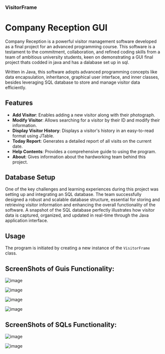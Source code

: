 ### VisitorFrame

# Company Reception GUI

Company Reception is a powerful visitor management software developed as a final project for an advanced programming course. This software is a testament to the commitment, collaboration, and refined coding skills from a team of ambitious university students, keen on demonstrating a GUI final project thats codded in java and has a dalabase set up in sql.

Written in Java, this software adopts advanced programming concepts like data encapsulation, inheritance, graphical user interface, and inner classes, besides leveraging SQL database to store and manage visitor data efficiently.

## Features

- **Add Visitor**: Enables adding a new visitor along with their photograph.
- **Modify Visitor**: Allows searching for a visitor by their ID and modify their information.
- **Display Visitor History**: Displays a visitor's history in an easy-to-read format using JTable.
- **Today Report**: Generates a detailed report of all visits on the current date.
- **Help Contents**: Provides a comprehensive guide to using the program.
- **About**: Gives information about the hardworking team behind this project.

## Database Setup

One of the key challenges and learning experiences during this project was setting up and integrating an SQL database. The team successfully designed a robust and scalable database structure, essential for storing and retrieving visitor information and enhancing the overall functionality of the software. A snapshot of the SQL database perfectly illustrates how visitor data is captured, organized, and updated in real-time through the Java application interface.

## Usage

The program is initiated by creating a new instance of the `VisitorFrame` class.

## ScreenShots of Guis Functionality:

![image](https://github.com/AlexYodice/VisitorFrameGUI/assets/116100112/a5a670d8-e424-4677-b790-ac8a61fe858b)

![image](https://github.com/AlexYodice/VisitorFrameGUI/assets/116100112/a9b7b844-2cd4-4ecc-b58f-aed7a0e7fff3)

![image](https://github.com/AlexYodice/VisitorFrameGUI/assets/116100112/7f60dd76-42f2-4008-8723-afdd4d6c9f94)

![image](https://github.com/AlexYodice/VisitorFrameGUI/assets/116100112/b554ab45-82be-4e40-ac95-6598a661242a)

## ScreenShots of SQLs Functionality:

![image](https://github.com/AlexYodice/VisitorFrameGUI/assets/116100112/5ddd57e4-9597-4273-af25-544269ab2a14)

![image](https://github.com/AlexYodice/VisitorFrameGUI/assets/116100112/a8c491b3-d0aa-4e78-828d-eb1a944e8800)




